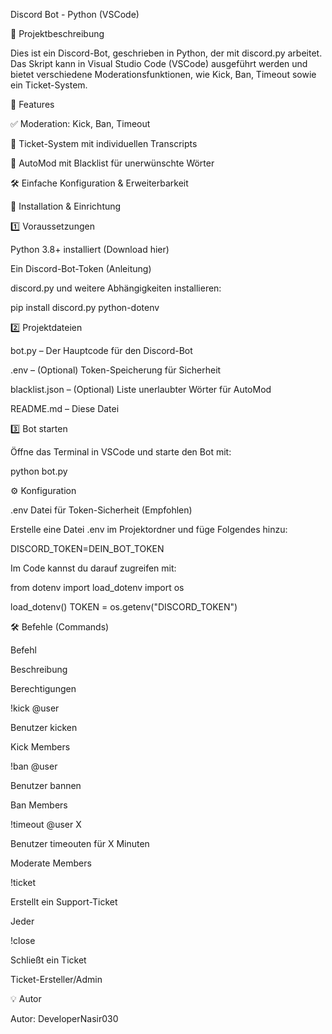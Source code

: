 Discord Bot - Python (VSCode)

📌 Projektbeschreibung

Dies ist ein Discord-Bot, geschrieben in Python, der mit discord.py arbeitet. Das Skript kann in Visual Studio Code (VSCode) ausgeführt werden und bietet verschiedene Moderationsfunktionen, wie Kick, Ban, Timeout sowie ein Ticket-System.

🚀 Features

✅ Moderation: Kick, Ban, Timeout

🎫 Ticket-System mit individuellen Transcripts

🚨 AutoMod mit Blacklist für unerwünschte Wörter

🛠️ Einfache Konfiguration & Erweiterbarkeit

🔧 Installation & Einrichtung

1️⃣ Voraussetzungen

Python 3.8+ installiert (Download hier)

Ein Discord-Bot-Token (Anleitung)

discord.py und weitere Abhängigkeiten installieren:

pip install discord.py python-dotenv

2️⃣ Projektdateien

bot.py – Der Hauptcode für den Discord-Bot

.env – (Optional) Token-Speicherung für Sicherheit

blacklist.json – (Optional) Liste unerlaubter Wörter für AutoMod

README.md – Diese Datei

3️⃣ Bot starten

Öffne das Terminal in VSCode und starte den Bot mit:

python bot.py

⚙️ Konfiguration

.env Datei für Token-Sicherheit (Empfohlen)

Erstelle eine Datei .env im Projektordner und füge Folgendes hinzu:

DISCORD_TOKEN=DEIN_BOT_TOKEN

Im Code kannst du darauf zugreifen mit:

from dotenv import load_dotenv
import os

load_dotenv()
TOKEN = os.getenv("DISCORD_TOKEN")

🛠 Befehle (Commands)

Befehl

Beschreibung

Berechtigungen

!kick @user

Benutzer kicken

Kick Members

!ban @user

Benutzer bannen

Ban Members

!timeout @user X

Benutzer timeouten für X Minuten

Moderate Members

!ticket

Erstellt ein Support-Ticket

Jeder

!close

Schließt ein Ticket

Ticket-Ersteller/Admin


💡 Autor

Autor: DeveloperNasir030

